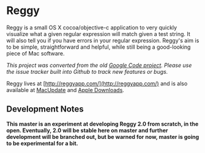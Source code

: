 # Reggy #

Reggy is a small OS X cocoa/objective-c application to very quickly visualize what a given regular expression will match given a test string. It will also tell you if you have errors in your regular expression. Reggy's aim is to be simple, straightforward and helpful, while still being a good-looking piece of Mac software.

*This project was converted from the old [Google Code project](http://code.google.com/p/reggy/). Please use the issue tracker built into Github to track new features or bugs.*

Reggy lives at [http://reggyapp.com/](http://reggyapp.com/) and is also available at [MacUpdate](http://www.macupdate.com/info.php/id/24078) and [Apple Downloads](http://www.apple.com/downloads/macosx/development_tools/reggy.html).

## Development Notes ##

**This master is an experiment at developing Reggy 2.0 from scratch, in the open. Eventually, 2.0 will be stable here on master and further development will be branched out, but be warned for now, master is going to be experimental for a bit.**
